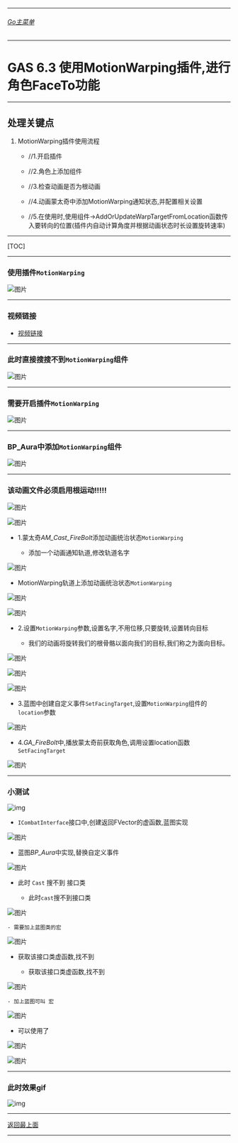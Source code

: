 ___________________________________________________________________________________________

###### [Go主菜单](../MainMenu.md)
___________________________________________________________________________________________

# GAS 6.3 使用MotionWarping插件,进行角色FaceTo功能
___________________________________________________________________________________________
## 处理关键点
1. MotionWarping插件使用流程

   - //1.开启插件

   - //2.角色上添加组件

   - //3.检查动画是否为根动画

   - //4.动画蒙太奇中添加MotionWarping通知状态,并配置相关设置

   - //5.在使用时,使用组件->AddOrUpdateWarpTargetFromLocation函数传入要转向的位置(插件内自动计算角度并根据动画状态时长设置旋转速率)

___________________________________________________________________________________________

[TOC]

___________________________________________________________________________________________



### 使用插件`MotionWarping`

   
![图片](https://github.com/liyunlong618/LiYunLongKnowledgeLibrary/blob/main/UECPP/Models/GAS/GAS_2_Aura/DetailContent/Image/GAS_043/01.jpg?raw=true)

___________________________________________________________________________________________


### 视频链接
  - [视频链接](https://b23.tv/1vjh96a)

___________________________________________________________________________________________


### 此时直接搜搜不到`MotionWarping`组件

   
![图片](https://github.com/liyunlong618/LiYunLongKnowledgeLibrary/blob/main/UECPP/Models/GAS/GAS_2_Aura/DetailContent/Image/GAS_043/02.png?raw=true)

___________________________________________________________________________________________


### 需要开启插件`MotionWarping`

   
![图片](https://github.com/liyunlong618/LiYunLongKnowledgeLibrary/blob/main/UECPP/Models/GAS/GAS_2_Aura/DetailContent/Image/GAS_043/03.png?raw=true)

___________________________________________________________________________________________


### BP_Aura中添加`MotionWarping`组件

   
![图片](https://github.com/liyunlong618/LiYunLongKnowledgeLibrary/blob/main/UECPP/Models/GAS/GAS_2_Aura/DetailContent/Image/GAS_043/04.png?raw=true)

___________________________________________________________________________________________


### 该动画文件必须启用**根运动!!!!!**

   
![图片](https://github.com/liyunlong618/LiYunLongKnowledgeLibrary/blob/main/UECPP/Models/GAS/GAS_2_Aura/DetailContent/Image/GAS_043/05.png?raw=true)
   
![图片](https://github.com/liyunlong618/LiYunLongKnowledgeLibrary/blob/main/UECPP/Models/GAS/GAS_2_Aura/DetailContent/Image/GAS_043/06.png?raw=true)

- 1.蒙太奇*AM_Cast_FireBolt*添加动画统治状态`MotionWarping`

  - 添加一个动画通知轨道,修改轨道名字
     
![图片](https://github.com/liyunlong618/LiYunLongKnowledgeLibrary/blob/main/UECPP/Models/GAS/GAS_2_Aura/DetailContent/Image/GAS_043/07.png?raw=true)

  - MotionWarping轨道上添加动画统治状态`MotionWarping`

     
![图片](https://github.com/liyunlong618/LiYunLongKnowledgeLibrary/blob/main/UECPP/Models/GAS/GAS_2_Aura/DetailContent/Image/GAS_043/08.png?raw=true)

     
![图片](https://github.com/liyunlong618/LiYunLongKnowledgeLibrary/blob/main/UECPP/Models/GAS/GAS_2_Aura/DetailContent/Image/GAS_043/09.png?raw=true)

- 2.设置`MotionWarping`参数,设置名字,不用位移,只要旋转,设置转向目标

  - 我们的动画将旋转我们的根骨骼以面向我们的目标,我们称之为面向目标。
   
![图片](https://github.com/liyunlong618/LiYunLongKnowledgeLibrary/blob/main/UECPP/Models/GAS/GAS_2_Aura/DetailContent/Image/GAS_043/10.png?raw=true)
   
![图片](https://github.com/liyunlong618/LiYunLongKnowledgeLibrary/blob/main/UECPP/Models/GAS/GAS_2_Aura/DetailContent/Image/GAS_043/11.png?raw=true)
   
![图片](https://github.com/liyunlong618/LiYunLongKnowledgeLibrary/blob/main/UECPP/Models/GAS/GAS_2_Aura/DetailContent/Image/GAS_043/12.png?raw=true)

- 3.蓝图中创建自定义事件`SetFacingTarget`,设置`MotionWarping`组件的`location`参数

   
![图片](https://github.com/liyunlong618/LiYunLongKnowledgeLibrary/blob/main/UECPP/Models/GAS/GAS_2_Aura/DetailContent/Image/GAS_043/13.png?raw=true)

- 4.*GA_FireBolt*中,播放蒙太奇前获取角色,调用设置location函数`SetFacingTarget`

   
![图片](https://github.com/liyunlong618/LiYunLongKnowledgeLibrary/blob/main/UECPP/Models/GAS/GAS_2_Aura/DetailContent/Image/GAS_043/14.png?raw=true)

___________________________________________________________________________________________


### 小测试

   ![img](https://github.com/liyunlong618/LiYunLongKnowledgeLibrary/blob/main/UECPP/Models/GAS/GAS_2_Aura/DetailContent/Image/GAS_043/15.png?raw=true)


  - `ICombatInterface`接口中,创建返回FVector的虚函数,蓝图实现

![图片](https://github.com/liyunlong618/LiYunLongKnowledgeLibrary/blob/main/UECPP/Models/GAS/GAS_2_Aura/DetailContent/Image/GAS_043/16.png?raw=true)

  - 蓝图*BP_Aura*中实现,替换自定义事件
     
![图片](https://github.com/liyunlong618/LiYunLongKnowledgeLibrary/blob/main/UECPP/Models/GAS/GAS_2_Aura/DetailContent/Image/GAS_043/17.png?raw=true)

  - 此时 `Cast` 搜不到 接口类

    - 此时`cast`搜不到接口类
     
![图片](https://github.com/liyunlong618/LiYunLongKnowledgeLibrary/blob/main/UECPP/Models/GAS/GAS_2_Aura/DetailContent/Image/GAS_043/18.png?raw=true)

    - 需要加上蓝图类的宏
     
![图片](https://github.com/liyunlong618/LiYunLongKnowledgeLibrary/blob/main/UECPP/Models/GAS/GAS_2_Aura/DetailContent/Image/GAS_043/19.png?raw=true)

  - 获取该接口类虚函数,找不到

    - 获取该接口类虚函数,找不到
     
![图片](https://github.com/liyunlong618/LiYunLongKnowledgeLibrary/blob/main/UECPP/Models/GAS/GAS_2_Aura/DetailContent/Image/GAS_043/20.png?raw=true)

    - 加上蓝图可叫 宏
     
![图片](https://github.com/liyunlong618/LiYunLongKnowledgeLibrary/blob/main/UECPP/Models/GAS/GAS_2_Aura/DetailContent/Image/GAS_043/21.png?raw=true)

  - 可以使用了

     
![图片](https://github.com/liyunlong618/LiYunLongKnowledgeLibrary/blob/main/UECPP/Models/GAS/GAS_2_Aura/DetailContent/Image/GAS_043/22.png?raw=true)

     
![图片](https://github.com/liyunlong618/LiYunLongKnowledgeLibrary/blob/main/UECPP/Models/GAS/GAS_2_Aura/DetailContent/Image/GAS_043/23.png?raw=true)

___________________________________________________________________________________________


### 此时效果gif
![img](https://github.com/liyunlong618/LiYunLongKnowledgeLibrary/blob/main/UECPP/Models/GAS/GAS_2_Aura/DetailContent/Image/GAS_043/24.gif?raw=true)

___________________________________________________________________________________________

[返回最上面](#Go主菜单)
___________________________________________________________________________________________